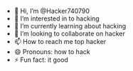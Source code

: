 - 👋 Hi, I’m @Hacker740790
- 👀 I’m interested in to hacking 
- 🌱 I’m currently learning about hacking 
- 💞️ I’m looking to collaborate on hacker
- 📫 How to reach me top hacker
- 😄 Pronouns: how to hack
- ⚡ Fun fact: it good

<!---
Hacker740790/Hacker740790 is a ✨ special ✨ repository because its `README.md` (this file) appears on your GitHub profile.
You can click the Preview link to take a look at your changes.
--->
